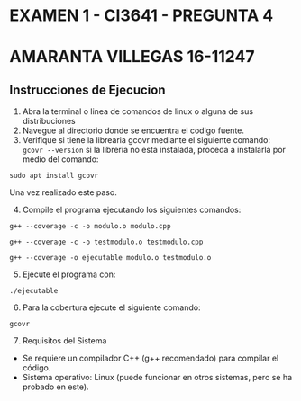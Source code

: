 # EXAMEN 1 - CI3641 - PREGUNTA 4
# AMARANTA VILLEGAS 16-11247

## Instrucciones de Ejecucion

1. Abra la terminal o linea de comandos de linux o alguna de sus distribuciones
2. Navegue al directorio donde se encuentra el codigo fuente.
3. Verifique si tiene la librearia gcovr mediante el siguiente comando:
``` gcovr --version```
si la libreria no esta instalada, proceda a instalarla por medio del comando:

``` sudo apt install gcovr ```

Una vez realizado este paso.

4. Compile el programa ejecutando los siguientes comandos:

``` g++ --coverage -c -o modulo.o modulo.cpp  ```

``` g++ --coverage -c -o testmodulo.o testmodulo.cpp ```

``` g++ --coverage -o ejecutable modulo.o testmodulo.o ```


5. Ejecute el programa con:

``` ./ejecutable ```

6. Para la cobertura ejecute el siguiente comando:

``` gcovr ```

7. Requisitos del Sistema


- Se requiere un compilador C++ (g++ recomendado) para compilar el código.
- Sistema operativo: Linux (puede funcionar en otros sistemas, pero se ha probado en este).

